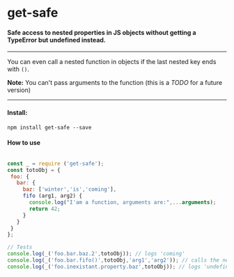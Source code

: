 # get-safe
#### Safe access to nested properties in JS objects without getting a TypeError but undefined instead.
***
You can even call a nested function in objects if the last nested key ends with `()`.

**Note:** You can't pass arguments to the function (this is a *TODO* for a future version)
***
#### Install:
`npm install get-safe --save`

#### How to use
 ```JavaScript

const _ = require ('get-safe');
const totoObj = {
  foo: {
    bar: {
      baz: ['winter','is','coming'],
      fifo (arg1, arg2) {
        console.log("I'am a function, arguments are:",...arguments);
        return 42;
      }
    }
  }
};

// Tests
console.log(_('foo.bar.baz.2',totoObj)); // logs 'coming'
console.log(_('foo.bar.fifo()',totoObj,'arg1','arg2')); // calls the nested function 'fifo' and logs its result
console.log(_('foo.inexistant.property.baz',totoObj)); // logs 'undefined'
```
